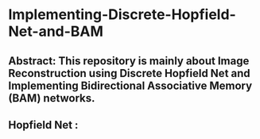 # Implementing-Discrete-Hopfield-Net-and-BAM
## Abstract: This repository is mainly about Image Reconstruction using Discrete Hopfield Net and Implementing Bidirectional Associative Memory (BAM) networks.
## Hopfield Net :
